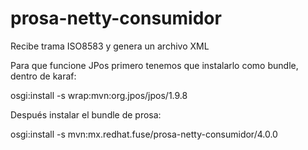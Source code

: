 prosa-netty-consumidor
======================

Recibe trama ISO8583 y genera un archivo XML

Para que funcione JPos primero tenemos que instalarlo como bundle, dentro de karaf:

osgi:install -s wrap:mvn:org.jpos/jpos/1.9.8

Después instalar el bundle de prosa:

osgi:install -s mvn:mx.redhat.fuse/prosa-netty-consumidor/4.0.0